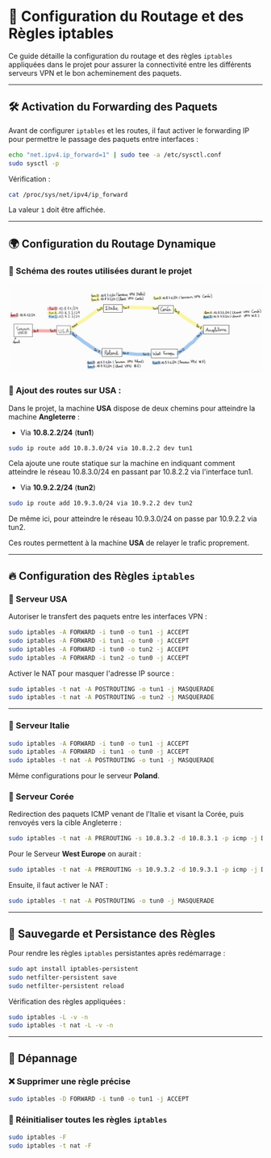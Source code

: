 # 📡 Configuration du Routage et des Règles iptables

Ce guide détaille la configuration du routage et des règles `iptables` appliquées dans le projet pour assurer la connectivité entre les différents serveurs VPN et le bon acheminement des paquets.

---

## 🛠 Activation du Forwarding des Paquets

Avant de configurer `iptables` et les routes, il faut activer le forwarding IP pour permettre le passage des paquets entre interfaces :

```sh
echo "net.ipv4.ip_forward=1" | sudo tee -a /etc/sysctl.conf
sudo sysctl -p
```

Vérification :

```sh
cat /proc/sys/net/ipv4/ip_forward
```

La valeur `1` doit être affichée.

---

## 🌍 Configuration du Routage Dynamique

### 🔹 Schéma des routes utilisées durant le projet

![Visualisation des routes](img/schema_config.jpg)

### 📌 Ajout des routes sur **USA** :

Dans le projet, la machine **USA** dispose de deux chemins pour atteindre la machine **Angleterre** :

- Via **10.8.2.2/24** (**tun1**)

```sh
sudo ip route add 10.8.3.0/24 via 10.8.2.2 dev tun1
```

Cela ajoute une route statique sur la machine en indiquant comment atteindre le réseau 10.8.3.0/24 en passant par 10.8.2.2 via l'interface tun1.

- Via **10.9.2.2/24** (**tun2**)

```sh
sudo ip route add 10.9.3.0/24 via 10.9.2.2 dev tun2
```

De même ici, pour atteindre le réseau 10.9.3.0/24 on passe par 10.9.2.2 via tun2.

Ces routes permettent à la machine **USA** de relayer le trafic proprement.

---

## 🔥 Configuration des Règles `iptables`

### 🔹 Serveur **USA**

Autoriser le transfert des paquets entre les interfaces VPN :

```sh
sudo iptables -A FORWARD -i tun0 -o tun1 -j ACCEPT
sudo iptables -A FORWARD -i tun1 -o tun0 -j ACCEPT
sudo iptables -A FORWARD -i tun0 -o tun2 -j ACCEPT
sudo iptables -A FORWARD -i tun2 -o tun0 -j ACCEPT
```

Activer le NAT pour masquer l'adresse IP source :

```sh
sudo iptables -t nat -A POSTROUTING -o tun1 -j MASQUERADE
sudo iptables -t nat -A POSTROUTING -o tun2 -j MASQUERADE
```

---

### 🔹 Serveur **Italie**

```sh
sudo iptables -A FORWARD -i tun0 -o tun1 -j ACCEPT
sudo iptables -A FORWARD -i tun1 -o tun0 -j ACCEPT
sudo iptables -t nat -A POSTROUTING -o tun1 -j MASQUERADE
```

Même configurations pour le serveur **Poland**.

### 🔹 Serveur **Corée**

Redirection des paquets ICMP venant de l'Italie et visant la Corée, puis renvoyés vers la cible Angleterre :

```sh
sudo iptables -t nat -A PREROUTING -s 10.8.3.2 -d 10.8.3.1 -p icmp -j DNAT --to-destination 10.8.3.3
```

Pour le Serveur **West Europe** on aurait :

```sh
sudo iptables -t nat -A PREROUTING -s 10.9.3.2 -d 10.9.3.1 -p icmp -j DNAT --to-destination 10.9.3.3
```

Ensuite, il faut activer le NAT :

```sh
sudo iptables -t nat -A POSTROUTING -o tun0 -j MASQUERADE
```

---

## 🔄 Sauvegarde et Persistance des Règles

Pour rendre les règles `iptables` persistantes après redémarrage :

```sh
sudo apt install iptables-persistent
sudo netfilter-persistent save
sudo netfilter-persistent reload
```

Vérification des règles appliquées :

```sh
sudo iptables -L -v -n
sudo iptables -t nat -L -v -n
```

---

## 🔧 Dépannage

### ❌ Supprimer une règle précise

```sh
sudo iptables -D FORWARD -i tun0 -o tun1 -j ACCEPT
```

### 🔄 Réinitialiser toutes les règles `iptables`

```sh
sudo iptables -F
sudo iptables -t nat -F
```
